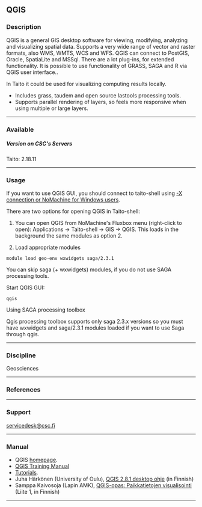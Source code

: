 ## QGIS

### Description

QGIS is a general GIS desktop software for viewing, modifying, analyzing
and visualizing spatial data. Supports a very wide range of vector and
raster formats, also WMS, WMTS, WCS and WFS. QGIS can connect to
PostGIS, Oracle, SpatiaLite and MSSql. There are a lot plug-ins, for
extended functionality. It is possible to use functionality of GRASS,
SAGA and R via QGIS user interface..

In Taito it could be used for visualizing computing results locally.

-   Includes grass, taudem and open source lastools processing tools.
-   Supports parallel rendering of layers, so feels more responsive when
    using multiple or large layers.

------------------------------------------------------------------------

### Available

##### Version on CSC's Servers

Taito: 2.18.11

------------------------------------------------------------------------

### Usage

If you want to use QGIS GUI, you should connect to taito-shell using [-X
connection or NoMachine for Windows users].

There are two options for opening QGIS in Taito-shell:

1) You can open QGIS from NoMachine's Fluxbox menu (right-click to
open): Applications -&gt; Taito-shell -&gt; GIS -&gt; QGIS. This loads
in the background the same modules as option 2.

2) Load appropriate modules

`module load geo-env wxwidgets saga/2.3.1`

You can skip saga (+ wxwidgets) modules, if you do not use SAGA
processing tools.

Start QGIS GUI:

`qgis`

Using SAGA processing toolbox

Qgis processing toolbox supports only saga 2.3.x versions so you must
have wxwidgets and saga/2.3.1 modules loaded if you want to use Saga
through qgis.

------------------------------------------------------------------------

### Discipline

Geosciences  

------------------------------------------------------------------------

### References

------------------------------------------------------------------------

### Support

servicedesk@csc.fi

------------------------------------------------------------------------

### Manual

-   QGIS [homepage].
-   [QGIS Training Manual]
-   [Tutorials].
-   Juha Härkönen (University of Oulu), [QGIS 2.8.1 desktop ohje] (in
    Finnish)
-   Samppa Kaivosoja (Lapin AMK), [QGIS-opas: Paikkatietojen
    visualisointi] (Liite 1, in Finnish)

------------------------------------------------------------------------

  [-X connection or NoMachine for Windows users]: https://research.csc.fi/csc-guide-connecting-the-servers-of-csc
  [homepage]: http://qgis.org/en/site/
  [QGIS Training Manual]: http://docs.qgis.org/2.18/en/docs/training_manual/
  [Tutorials]: http://www.qgistutorials.com/en/
  [QGIS 2.8.1 desktop ohje]: http://www.oulu.fi/sites/default/files/content/QGIS%202%208%201%20ohje%20toukokuu.pdf
  [QGIS-opas: Paikkatietojen visualisointi]: http://www.theseus.fi/bitstream/handle/10024/114897/LapinAMK_ONT_SK_5.pdf;sequence=1
